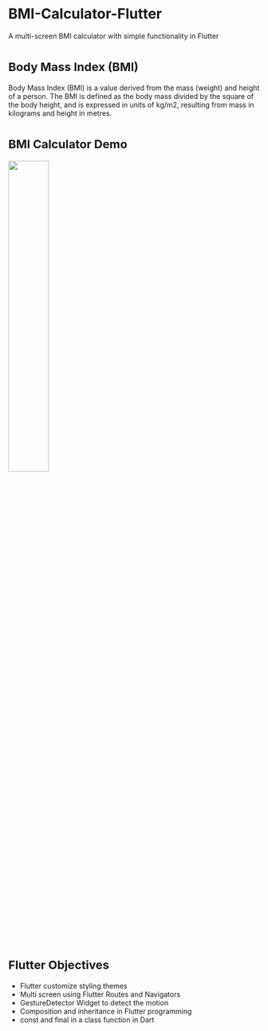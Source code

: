 # BMI-Calculator-Flutter

A multi-screen BMI calculator with simple functionality in Flutter 

# <sub> Body Mass Index (BMI) 
Body Mass Index (BMI) is a value derived from the mass (weight) and height of a person. The BMI is defined as the body mass divided by the square of the body height, and is expressed in units of kg/m2, resulting from mass in kilograms and height in metres.
    
# <sub> BMI Calculator Demo  
<img src="https://user-images.githubusercontent.com/97911922/149830098-15f09407-99d0-4ccb-8118-89be441bdecc.gif" width="40%" height="40%">
       
# <sub> Flutter Objectives
* Flutter customize styling themes
* Multi screen using Flutter Routes and Navigators
* GestureDetector Widget to detect the motion
* Composition and inheritance in Flutter programming
* const and final in a class function in Dart
